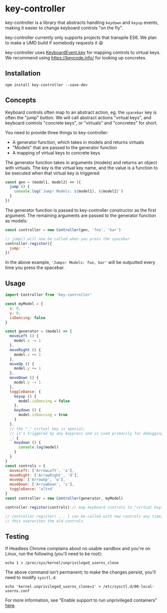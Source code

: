 # key-controller

key-controller is a library that abstracts handling `keydown` and `keyup` events, making it easier to change keyboard controls "on the fly".

key-controller currently only supports projects that transpile ES6. We plan to make a UMD build if somebody requests it :smiley:

key-controller uses [KeyboardEvent.key](https://developer.mozilla.org/en-US/docs/Web/API/KeyboardEvent/key) for mapping controls to virtual keys. We recommend using https://keycode.info/ for looking up concretes.

## Installation

```
npm install key-controller --save-dev
```

## Concepts

Keyboard controls often map to an abstract action, eg. the `spacebar` key is often the "jump" button. We will call abstract actions "virtual keys", and keyboard controls "concrete keys", or "virtuals" and "concretes" for short.

You need to provide three things to key-controller:
* A generator function, which takes in models and returns virtuals
* "Models" that are passed to the generator function
* A mapping of virtual keys to concrete keys

The generator function takes in arguments (models) and returns an object with virtuals. The key is the virtual key name, and the value is a function to be executed when that virtual key is triggered:

```js
const gen = (model1, model2) => ({
  jump () {
    console.log(`Jump! Models: ${model1}, ${model2}`)
  }
})
```

The generator function is passed to key-controller constructor as the first argument. The remaining arguments are passed to the generator function as models:

```js
const controller = new Controller(gen, 'foo', 'bar')

// jump() will now be called when you press the spacebar
controller.register({
  jump: ' '
})
```

In the above example, `'Jumps! Models: foo, bar'` will be outputted every time you press the spacebar.

## Usage

```js
import Controller from 'key-controller'

const myModel = {
  x: 0,
  y: 0,
  isDancing: false
}

const generator = (model) => {
  moveLeft () {
    model.x -= 1
  },
  moveRight () {
    model.x += 1
  },
  moveUp () {
    model.y += 1
  },
  moveDown () {
    model.y -= 1
  },
  toggleDance: {
    keyup () {
      model.isDancing = false
    },
    keydown () {
      model.isDancing = true
    }
  },
  // the "_" virtual key is special;
  // it's triggered by any keypress and is used primarily for debugging
  _: { 
    keydown () {
      console.log(model)
    }
  }
}
const controls = {
  moveLeft: ['ArrowLeft', 'a'],
  moveRight: ['ArrowRight', 'd'],
  moveUp: ['ArrowUp', 'w'],
  moveDown: ['ArrowDown', 's'],
  toggleDance: 'alt+d'
}
const controller = new Controller(generator, myModel)

controller.register(controls) // map keyboard controls to "virtual keys"

// controller.register( ... ) can be called with new controls any time;
// this overwrites the old controls
```

## Testing

If Headless Chrome complains about no usable sandbox and you're on Linux, run the following (you'll need to be root):

```
echo 1 > /proc/sys/kernel/unprivileged_userns_clone
```

The above command isn't permanent; to make the changes persist, you'll need to modify `sysctl.d`:

```
echo 'kernel.unprivileged_userns_clone=1' > /etc/sysctl.d/00-local-userns.conf
```

For more information, see "Enable support to run unprivileged containers" [here](https://wiki.archlinux.org/index.php/Linux_Containers).
